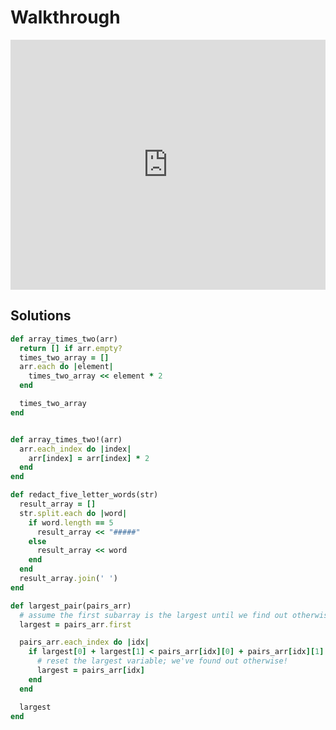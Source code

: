 # Walkthrough

<iframe src="https://player.vimeo.com/video/194119577?rel=0&autoplay=1" width="100%" height="400px" frameborder="0" webkitallowfullscreen="" mozallowfullscreen="" allowfullscreen="" style="line-height: 1.6em;" rel="line-height: 1.6em;"></iframe>


## Solutions

```ruby
def array_times_two(arr)
  return [] if arr.empty?
  times_two_array = []
  arr.each do |element|
    times_two_array << element * 2
  end

  times_two_array
end


def array_times_two!(arr)
  arr.each_index do |index|
    arr[index] = arr[index] * 2
  end
end

def redact_five_letter_words(str)
  result_array = []
  str.split.each do |word|
    if word.length == 5
      result_array << "#####"
    else
      result_array << word
    end
  end
  result_array.join(' ')
end

def largest_pair(pairs_arr)
  # assume the first subarray is the largest until we find out otherwise
  largest = pairs_arr.first

  pairs_arr.each_index do |idx|
    if largest[0] + largest[1] < pairs_arr[idx][0] + pairs_arr[idx][1]
      # reset the largest variable; we've found out otherwise!
      largest = pairs_arr[idx]
    end
  end

  largest
end
```
